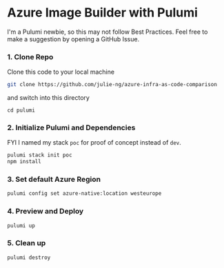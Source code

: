 # Azure Image Builder with Pulumi

I'm a Pulumi newbie, so this may not follow Best Practices. Feel free to make a suggestion by opening a GitHub Issue.

### 1. Clone Repo

Clone this code to your local machine

```bash
git clone https://github.com/julie-ng/azure-infra-as-code-comparison
```

and switch into this directory

```
cd pulumi
```

### 2. Initialize Pulumi and Dependencies

FYI I named my stack `poc` for proof of concept instead of `dev`.

```bash
pulumi stack init poc
npm install
```

### 3. Set default Azure Region

```bash
pulumi config set azure-native:location westeurope
```

### 4. Preview and Deploy

```bash
pulumi up
```

### 5. Clean up

```bash
pulumi destroy
```